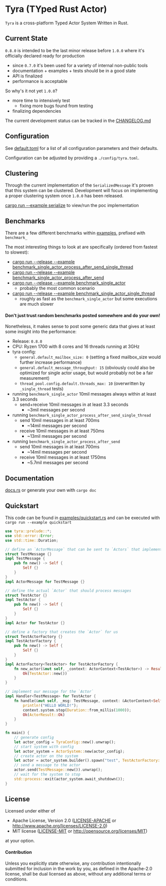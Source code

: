 # Tyra (TYped Rust Actor)

`Tyra` is a cross-platform Typed Actor System Written in Rust.

## Current State

`0.8.0` is intended to be the last minor release before `1.0.0` where it's officially declared ready for production
 - since `0.7.0` it's been used for a variety of internal non-public tools
 - documentation + examples + tests should be in a good state
 - API is finalized
 - performance is acceptable

So why's it not yet `1.0.0`?
 - more time to intensively test
   - fixing more bugs found from testing
 - finalizing dependencies

The current development status can be tracked in the [CHANGELOG.md](CHANGELOG.md)

## Configuration

See [default.toml](./src/config/default.toml) for a list of all configuration parameters and their defaults.

Configuration can be adjusted by providing a `./config/tyra.toml`.

## Clustering

Through the current implementation of the `SerializedMessage` it's proven that this system can be clustered.
Development will focus on implementing a proper clustering system once `1.0.0` has been released. 

[cargo run --example serialize](./examples/serialize.rs) to view/run the poc implementation 

## Benchmarks

There are a few different benchmarks within [examples](./examples), prefixed with `benchmark_`

The most interesting things to look at are specifically (ordered from fastest to slowest):
- [cargo run --release --example benchmark_single_actor_process_after_send_single_thread](benchmark_single_actor_process_after_send_single_thread)
- [cargo run --release --example benchmark_single_actor_process_after_send](benchmark_single_actor_process_after_send)
- [cargo run --release --example benchmark_single_actor](benchmark_single_actor)
  - probably the most common scenario
- [cargo run --release --example benchmark_single_actor_single_thread](benchmark_single_actor_single_thread)
  - roughly as fast as the `benchmark_single_actor` but some executions are much slower


#### Don't just trust random benchmarks posted somewhere and do your own!
Nonetheless, it makes sense to post some generic data that gives at least some insight into the performance:
 - Release: `0.8.0`
 - CPU: Ryzen 1700 with 8 cores and 16 threads running at 3GHz
 - tyra config:
   - `general.default_mailbox_size: 0` (setting a fixed mailbox_size would further increase performance)
   - `general.default_message_throughput: 15` (obviously could also be optimized for single actor usage, but would probably not be a fair measurement)
   - `thread_pool.config.default.threads_max: 10` (overwritten by `_single_thread` tests)
 - running `benchmark_single_actor` 10mil messages always within at least 3.3 seconds
   - send+receive 10mil messages in at least 3.3 seconds
     - ~3mil messages per second
 - running `benchmark_single_actor_process_after_send_single_thread`
   - send 10mil messages in at least 700ms
     - ~14mil messages per second
   - receive 10mil messages in at least 750ms
     - ~13mil messages per second
 - running `benchmark_single_actor_process_after_send`
   - send 10mil messages in at least 700ms
     - ~14mil messages per second
   - receive 10mil messages in at least 1750ms
     - ~5.7mil messages per second


## Documentation

[docs.rs](https://docs.rs/tyra/) or generate your own with `cargo doc`

## Quickstart

This code can be found in [examples/quickstart.rs](./examples/quickstart.rs) and can be executed with `cargo run --example quickstart`

```rust
use tyra::prelude::*;
use std::error::Error;
use std::time::Duration;

// define an `ActorMessage` that can be sent to `Actors` that implement the corresponding `Handler<T>`
struct TestMessage {}
impl TestMessage {
    pub fn new() -> Self {
        Self {}
    }
}
impl ActorMessage for TestMessage {}

// define the actual `Actor` that should process messages
struct TestActor {}
impl TestActor {
    pub fn new() -> Self {
        Self {}
    }
}
impl Actor for TestActor {}

// define a factory that creates the `Actor` for us
struct TestActorFactory {}
impl TestActorFactory {
    pub fn new() -> Self {
        Self {}
    }
}
impl ActorFactory<TestActor> for TestActorFactory {
    fn new_actor(&mut self, _context: ActorContext<TestActor>) -> Result<TestActor, Box<dyn Error>> {
        Ok(TestActor::new())
    }
}

// implement our message for the `Actor`
impl Handler<TestMessage> for TestActor {
    fn handle(&mut self, _msg: TestMessage, context: &ActorContext<Self>) -> Result<ActorResult, Box<dyn Error>> {
        println!("HELLO WORLD!");
        context.system.stop(Duration::from_millis(1000));
        Ok(ActorResult::Ok)
    }
}

fn main() {
    // generate config
    let actor_config = TyraConfig::new().unwrap();
    // start system with config
    let actor_system = ActorSystem::new(actor_config);
    // create actor on the system
    let actor = actor_system.builder().spawn("test", TestActorFactory::new()).unwrap();
    // send a message to the actor
    actor.send(TestMessage::new()).unwrap();
    // wait for the system to stop
    std::process::exit(actor_system.await_shutdown());
}
```

## License

Licensed under either of

* Apache License, Version 2.0 ([LICENSE-APACHE](LICENSE-APACHE) or http://www.apache.org/licenses/LICENSE-2.0)
* MIT license ([LICENSE-MIT](LICENSE-MIT) or http://opensource.org/licenses/MIT)

at your option.


#### Contribution

Unless you explicitly state otherwise, any contribution intentionally submitted
for inclusion in the work by you, as defined in the Apache-2.0 license, shall be
dual licensed as above, without any additional terms or conditions.